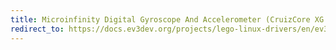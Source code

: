 ```yaml
---
title: Microinfinity Digital Gyroscope And Accelerometer (CruizCore XG 1300L)
redirect_to: https://docs.ev3dev.org/projects/lego-linux-drivers/en/ev3dev-jessie/sensor_data.html#mi-xg1300l
---
```

